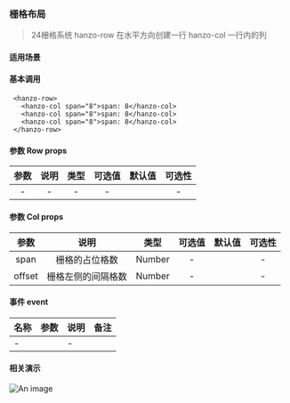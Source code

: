 ### 栅格布局
> 24栅格系统 hanzo-row 在水平方向创建一行 hanzo-col 一行内的列

#### 适用场景
> 

#### 基本调用
``` 
 <hanzo-row>
   <hanzo-col span="8">span: 8</hanzo-col>
   <hanzo-col span="8">span: 8</hanzo-col>
   <hanzo-col span="8">span: 8</hanzo-col>
 </hanzo-row>
```
#### 参数 Row props
| 参数 |   说明    |  类型  | 可选值 | 默认值 | 可选性 |
| :--: | :-------: | :----: | :----: | :----: | :----: |
| -  |  - |  -  |   -   |     |   -    |

#### 参数 Col props
| 参数 |   说明    |  类型  | 可选值 | 默认值 | 可选性 |
| :--: | :-------: | :----: | :----: | :----: | :----: |
| span  |  栅格的占位格数 |  Number  |   -   |     |   -    |
| offset |  栅格左侧的间隔格数 |  Number  |   -   |     |   -    |


#### 事件 event
| 名称          |  参数         | 说明                 | 备注            |
| ------------- |:-------------:| :--------------------| :---------------| 
| -          |               |  -  |               |

#### 相关演示
![An image](../../../docs/img/layout_0.png)

